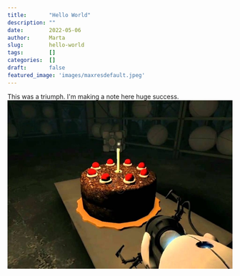```yaml
---
title:       "Hello World"
description: ""
date:        2022-05-06
author:      Marta
slug:        hello-world
tags:        []
categories:  []
draft:       false
featured_image: 'images/maxresdefault.jpeg'
---
```


This was a triumph.
I'm making a note here huge success.
![](images/thecake.jpeg)
